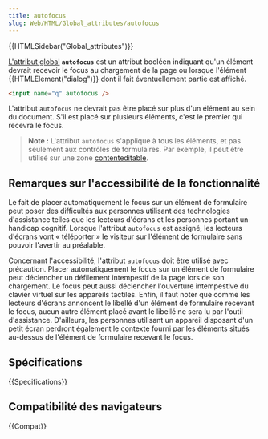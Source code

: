 ```yaml
---
title: autofocus
slug: Web/HTML/Global_attributes/autofocus
---
```


{{HTMLSidebar("Global_attributes")}}

[L'attribut global](/fr/docs/Web/HTML/Global_attributes) **`autofocus`** est un attribut booléen indiquant qu'un élément devrait recevoir le focus au chargement de la page ou lorsque l'élément {{HTMLElement("dialog")}} dont il fait éventuellement partie est affiché.

```html
<input name="q" autofocus />
```

L'attribut `autofocus` ne devrait pas être placé sur plus d'un élément au sein du document. S'il est placé sur plusieurs éléments, c'est le premier qui recevra le focus.

> **Note :** L'attribut `autofocus` s'applique à tous les éléments, et pas seulement aux contrôles de formulaires. Par exemple, il peut être utilisé sur une zone [contenteditable](/fr/docs/Web/HTML/Global_attributes/contenteditable).

## Remarques sur l'accessibilité de la fonctionnalité

Le fait de placer automatiquement le focus sur un élément de formulaire peut poser des difficultés aux personnes utilisant des technologies d'assistance telles que les lecteurs d'écrans et les personnes portant un handicap cognitif. Lorsque l'attribut `autofocus` est assigné, les lecteurs d'écrans vont « téléporter » le visiteur sur l'élément de formulaire sans pouvoir l'avertir au préalable.

Concernant l'accessibilité, l'attribut `autofocus` doit être utilisé avec précaution. Placer automatiquement le focus sur un élément de formulaire peut déclencher un défilement intempestif de la page lors de son chargement. Le focus peut aussi déclencher l'ouverture intempestive du clavier virtuel sur les appareils tactiles. Enfin, il faut noter que comme les lecteurs d'écrans annoncent le libellé d'un élément de formulaire recevant le focus, aucun autre élément placé avant le libellé ne sera lu par l'outil d'assistance. D'ailleurs, les personnes utilisant un appareil disposant d'un petit écran perdront également le contexte fourni par les éléments situés au-dessus de l'élément de formulaire recevant le focus.

## Spécifications

{{Specifications}}

## Compatibilité des navigateurs

{{Compat}}
